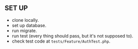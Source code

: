 
## SET UP


- clone locally.
- set up database.
- run migrate.
- run test (every thing should pass, but it's not supposed to).
- check test code at  `tests/Feature/AuthTest.php`.

